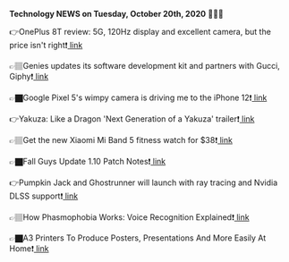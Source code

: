 <b>Technology NEWS on Tuesday, October 20th, 2020</b> 📡📡📡 

👉OnePlus 8T review: 5G, 120Hz display and excellent camera, but the price isn't right❗️<a href='https://techblock.club/?p=7931'> link</a>

👉🏽Genies updates its software development kit and partners with Gucci, Giphy❗️<a href='https://techblock.club/?p=7933'> link</a>

👉🏿Google Pixel 5's wimpy camera is driving me to the iPhone 12❗️<a href='https://techblock.club/?p=7935'> link</a>

👉Yakuza: Like a Dragon 'Next Generation of a Yakuza' trailer❗️<a href='https://techblock.club/?p=7937'> link</a>

👉🏽Get the new Xiaomi Mi Band 5 fitness watch for $38❗️<a href='https://techblock.club/?p=7939'> link</a>

👉🏿Fall Guys Update 1.10 Patch Notes❗️<a href='https://techblock.club/?p=7941'> link</a>

👉Pumpkin Jack and Ghostrunner will launch with ray tracing and Nvidia DLSS support❗️<a href='https://techblock.club/?p=7943'> link</a>

👉🏽How Phasmophobia Works: Voice Recognition Explained❗️<a href='https://techblock.club/?p=7945'> link</a>

👉🏿A3 Printers To Produce Posters, Presentations And More Easily At Home❗️<a href='https://techblock.club/?p=7947'> link</a>

